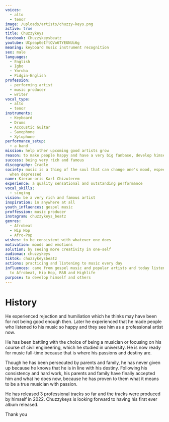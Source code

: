 ```yaml
---
voices:
  - alto
  - tenor
image: /uploads/artists/chuzzy-keys.png
active: true
title: Chuzzykeys
facebook: Chuzzykeysbeatz
youtube: UCpeapGeIftQVo6TYEUNUi6g
meaning: keyboard music instrument recognition
sex: male
languages:
  - English
  - Igbo
  - Yoruba
  - Pidgin-English
profession:
  - performing artist
  - music producer
  - writer
vocal_type:
  - alto
  - tenor
instruments:
  - Keyboard
  - Drums
  - Accoustic Guitar
  - Saxophone
  - Xylophone
performance_setup:
  - a band
mission: help other upcoming good artists grow
reason: to make people happy and have a very big fanbase, develop himself and others
success: being very rich and famous
discography: Cradle
society: music is a thing of the soul that can change one's mood, especially
  when depressed
name: Kieran-oris Karl Chizuterem
experience: a quality sensational and outstanding performance
vocal_skills:
  - singing
vision: be a very rich and famous artist
inspiration: in anywhere at all
youth_influences: gospel music
proffession: music producer
instagram: chuzzykeys_beatz
genres:
  - Afrobeat
  - Hip Hop
  - Afro-Pop
wishes: to be consistent with whatever one does
motivation: moods and emotions
solution: by seeing more creativity in one-self
audiomac: chuzzykeys
tiktok: chuzzykeysbeatz
actions: practicing and listening to music every day
influences: came from gospel music and popular artists and today listens mostly
  to Afrobeat, Hip Hop, R&B and Highlife
purpose: to develop himself and others
---
```


# History

He experienced rejection and humiliation which he thinks may have been for not being good enough then. Later he experienced that he made people who listened to his music so happy and they see him as a professional artist now.

He has been battling with the choice of being a musician or focusing on his course of civil engineering, which he studied in university. He is now ready for music full-time because that is where his passions and destiny are.

Though he has been persecuted by parents and family, he has never given up because he knows that he is in line with his destiny. Following his consistency and hard work, his parents and family have finally accepted him and what he does now, because he has proven to them what it means to be a true musician with passion.

He has released 3 professional tracks so far and the tracks were produced by himself in 2022. Chuzzykeys is looking forward to having his first ever album released.

Thank you
